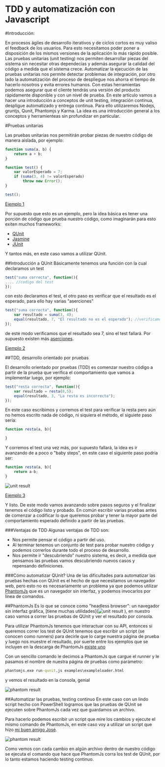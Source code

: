 TDD y automatización con Javascript
===================================

#Introducción:

 En procesos ágiles de desarrollo iterativos y de ciclos cortos es muy valiso el feedback de los usuarios. Para esto necesitamos poder poner a disposición de los mismos versiones de la aplicación lo más rápido posible.
 Las pruebas unitarias (unit testing) nos permiten desarrollar piezas del sistema sin necesitar otras dependecias y además asegurar la calidad del código a medida que el sistema crece.
 Automatizar la ejecución de las pruebas unitarias nos permite detectar problemas de integración, por otro lado la automatización del proceso de despliegue nos ahorra el tiempo de hacerlo nosotros y evita errores humanos.
 Con estas herramientas podemos asegurar que el cliente tendrás una versión del producto rápidamente disponible y con un nivel de prueba.
 En este artículo vamos a hacer una introducción a conceptos de unit testing, integración continua, despligue automatizado y entrega continua.
 Para ello utilizaremos Nodejs, gruntjs, Qunit, Phantomjs y Karma.
 La idea es una introducción general a los conceptos y herramienteas sin profundizar en particular.

#Pruebas unitarias
 
 Las pruebas unitarias nos permitirán probar piezas de nuestro código de manera aislada, por ejemplo:
 
```javascript
function suma(a, b) {
	return a + b;
}

function test() {
	var valorEsperado = 7;
	if (suma(3, 4) != valorEsperado)
		throw new Error();
}

test();
```

[Ejemplo 1](https://github.com/leomicheloni/TDD-y-automatizaci-n-con-Javascript/blob/master/examples/example_1.js)

Por supuesto que esto es un ejemplo, pero la idea básica es tener una porción de código que prueba nuestro código, como imaginarán para esto exiten muchos frameworks:

<ul>
<li><a href="http://qunitjs.com/">QUnit</a></li>
<li><a href="http://jasmine.github.io">Jasmine</a></li>
<li><a href="http://junit.org/">JUnit</a></li>
</ul>

Y tantos más, en este caso vamos a utilizar QUnit.

##Introducción a QUnit
Básicamente tenemos una función con la cual declaramos un test

```javascript
test("suma correcta", function(){
.... //codigo del test
});
```
con esto declaramos el test, el otro paso es verificar que el resultado es el esperado, para ello hay varias "aserciones"

```javascript
test("suma correcta", function(){
    var resultado = suma(3, 4);
    equal(resultado, 7, "El resultado no es el esperado"); //verificamos el resultado esperado
});
```
de este modo verificamos que el resultado sea 7, sino el test fallará. Por supuesto existen más [aserciones](http://api.qunitjs.com/category/assert/).

[Ejemplo 2](https://github.com/leomicheloni/TDD-y-automatizaci-n-con-Javascript/blob/master/examples/example_2.js)

##TDD, desarrollo orientado por pruebas

El desarrollo orientado por pruebas (TDD) es comenzar nuestro código a partir de la prueba que verifica el comportamiento que vamos a implementar luego, por ejemplo:

```javascript
test("resta correcta", function(){
	var resultado = resta(8,5);
	equal(resultado, 3, "La resta es incorrecta");
});
```

En este caso escribimos y corremos el test para verificar la resta pero aún no hemos escrito nada de código, ni siquiera el método, el siguiete paso sería:

```javascript
function resta(a, b){

}
```

Y corremos el test una vez más, por supuesto fallará, la idea es ir avanzando de a poco o "baby steps", en este caso el siguiente paso podría ser:

```javascript
function resta(a, b){
	return a-b;
}
```

![unit result](https://github.com/leomicheloni/TDD-y-automatizaci-n-con-Javascript/blob/master/screenshots/qunit.png)

[Ejemplo 3](https://github.com/leomicheloni/TDD-y-automatizaci-n-con-Javascript/blob/master/examples/example_3.js)

Y listo. De este modo vamos avanzando sobre pasos seguros y el finalizar tenemos el código listo y probado.
En común escribir varias pruebas antes de comenzar a codificar lo que queremos probar y tener la mayor parte del comportamiento esperado definido a partir de las pruebas.

###Ventajas de TDD
Algunas ventajas de TDD son:
 - Nos permite pensar el código a partir del uso.
 - Al terminar tenemos un conjunto de test para probar nuestro código y podemos correrlos durante todo el proceso de desarrollo.
 - Nos permite ir "descubriendo" nuestro sistema, es decir, a medida que pensamos las pruebas vamos descubriendo nuevos casos y repensando definiciones.

###Cómo automatizar QUnit?
Una de las dificultades para automatizar las pruebas hechas con QUnit es el hecho de que necesitamos un navegador web, pero esto no es necesariamente un problema ya que podemos utilizar [PhantomJs](http://phantomjs.org/) que es un navegador sin interfaz, y podemos invocarlos por línea de comandos.

##PhantomJs
Es lo que se conoce como "headless browser": un navegador sin interfaz gráfica, [tiene muchas utilidades](![unit result](https://github.com/leomicheloni/TDD-y-automatizaci-n-con-Javascript/blob/master/screenshots/qunit.png)
), en nuestro caso vamos a correr las pruebas de QUnit y ver el resultado por consola.

Para utilizar PhantomJs tenemos que interactuar con su API, entonces si queremos correr los test de QUnit tenemos que escribir un script (se conocen como runners) para decirle que lo carge nuestra página de prueba y luego nos muestre el resultado, por suerte entre los ejemplos que se incluyen en la descarga de PhantomJs [existe uno](https://github.com/ariya/phantomjs/blob/master/examples/run-qunit.js)

Con un sencillo comando le decimos a PhantomJs que cargue el runner y le pasamos el nombre de nuestra página de pruebas como parámetro:

```bat
phantomjs.exe run-qunit.js examples\exampleloader.html
```

y vemos el resultado en la consola, genial

![phantom result](https://github.com/leomicheloni/TDD-y-automatizaci-n-con-Javascript/blob/master/screenshots/phatomresult.png)


##Automatizar las pruebas, testing continuo
En este caso con un lindo script hecho con PowerShell logramos que las pruebas de QUnit se ejecuten sobre PhantomJs cada vez que guardamos un archivo.

Para hacerlo podemos escribir un script que mire los cambios y ejecute el mismo comando de PhantomJs, en este caso voy a utilizar un script que hizo [mi buen amigo José](http://joseoncode.com/2011/08/08/javascript-continuous-testing-with-qunit-phantomjs-and-powershell/).

![phantom result](https://github.com/leomicheloni/TDD-y-automatizaci-n-con-Javascript/blob/master/screenshots/powershell.png)

Como vemos con cada cambio en algún archivo dentro de nuestro código se ejecuta el comando que hace que PhantomJs corra los test de QUnit, por lo tanto estamos haciendo testing continuo.


